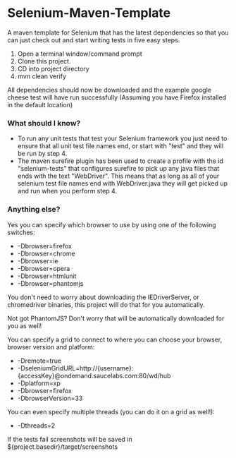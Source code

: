 Selenium-Maven-Template
=======================

A maven template for Selenium that has the latest dependencies so that you can just check out and start writing tests in five easy steps.


1. Open a terminal window/command prompt
2. Clone this project.
3. CD into project directory
4. mvn clean verify

All dependencies should now be downloaded and the example google cheese test will have run successfully (Assuming you have Firefox installed in the default location)

### What should I know?

- To run any unit tests that test your Selenium framework you just need to ensure that all unit test file names end, or start with "test" and they will be run by step 4.
- The maven surefire plugin has been used to create a profile with the id "selenium-tests" that configures surefire to pick up any java files that ends with the text "WebDriver".  This means that as long as all of your selenium test file names end with WebDriver.java they will get picked up and run when you perform step 4.

### Anything else?

Yes you can specify which browser to use by using one of the following switches:

- -Dbrowser=firefox
- -Dbrowser=chrome
- -Dbrowser=ie
- -Dbrowser=opera
- -Dbrowser=htmlunit
- -Dbrowser=phantomjs

You don't need to worry about downloading the IEDriverServer, or chromedriver binaries, this project will do that for you automatically.

Not got PhantomJS?  Don't worry that will be automatically downloaded for you as well!

You can specify a grid to connect to where you can choose your browser, browser version and platform:

- -Dremote=true 
- -DseleniumGridURL=http://{username}:{accessKey}@ondemand.saucelabs.com:80/wd/hub 
- -Dplatform=xp 
- -Dbrowser=firefox 
- -DbrowserVersion=33

You can even specify multiple threads (you can do it on a grid as well!):

- -Dthreads=2

If the tests fail screenshots will be saved in ${project.basedir}/target/screenshots
